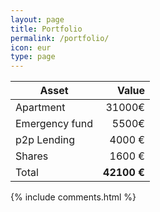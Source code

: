 ```yaml
---
layout: page
title: Portfolio
permalink: /portfolio/
icon: eur
type: page
---
```


| Asset | Value |
| ------ | -----------: |
| Apartment   | 31000€ |
| Emergency fund   | 5500€ |
| p2p Lending | 4000 €  |
| Shares    | 1600 € |
| Total    | **42100 €** |

{% include comments.html %}
